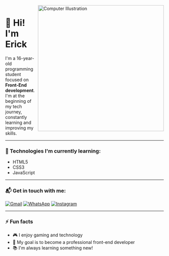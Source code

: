 <img src="https://raw.githubusercontent.com/MicaelliMedeiros/micaellimedeiros/master/image/computer-illustration.png" alt="Computer Illustration" width="400px" align="right" />

# 👋 Hi! I'm Erick

I'm a 16-year-old programming student focused on **Front-End development**. I'm at the beginning of my tech journey, constantly learning and improving my skills.

---

### 🧠 Technologies I'm currently learning:

- HTML5  
- CSS3  
- JavaScript  

---

### 📬 Get in touch with me:

[![Gmail](https://img.shields.io/badge/-Gmail-FF0000?style=flat-square&labelColor=FF0000&logo=gmail&logoColor=white)](mailto:erickmarcelo149@gmail.com)
[![WhatsApp](https://img.shields.io/badge/-WhatsApp-25D366?style=flat-square&labelColor=25D366&logo=whatsapp&logoColor=white)](https://wa.me/558591578662)
[![Instagram](https://img.shields.io/badge/-Instagram-DF0174?style=flat-square&labelColor=DF0174&logo=instagram&logoColor=white)](https://www.instagram.com/og.erickxt/)

---

### ⚡ Fun facts

- 🎮 I enjoy gaming and technology  
- 🎯 My goal is to become a professional front-end developer  
- 📚 I'm always learning something new!
